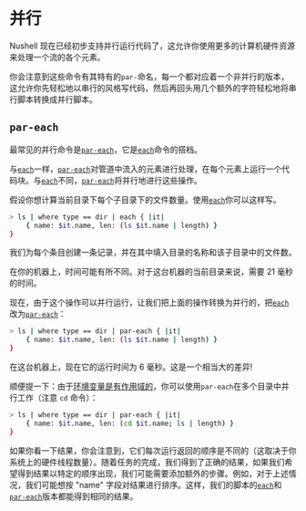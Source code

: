 # 并行

Nushell 现在已经初步支持并行运行代码了，这允许你使用更多的计算机硬件资源来处理一个流的各个元素。

你会注意到这些命令有其特有的`par-`命名，每一个都对应着一个非并行的版本，这允许你先轻松地以串行的风格写代码，然后再回头用几个额外的字符轻松地将串行脚本转换成并行脚本。

## `par-each`

最常见的并行命令是[`par-each`](/book/commands/par-each.md)，它是[`each`](/book/commands/each.md)命令的搭档。

与[`each`](/book/commands/each.md)一样，[`par-each`](/book/commands/par-each.md)对管道中流入的元素进行处理，在每个元素上运行一个代码块。与[`each`](/book/commands/each.md)不同，[`par-each`](/book/commands/par-each.md)将并行地进行这些操作。

假设你想计算当前目录下每个子目录下的文件数量。使用[`each`](/book/commands/each.md)你可以这样写。

```bash
> ls | where type == dir | each { |it|
    { name: $it.name, len: (ls $it.name | length) }
}
```

我们为每个条目创建一条记录，并在其中填入目录的名称和该子目录中的文件数。

在你的机器上，时间可能有所不同。对于这台机器的当前目录来说，需要 21 毫秒的时间。

现在，由于这个操作可以并行运行，让我们把上面的操作转换为并行的，把[`each`](/book/commands/each.md)改为[`par-each`](/book/commands/par-each.md)：

```bash
> ls | where type == dir | par-each { |it|
    { name: $it.name, len: (ls $it.name | length) }
}
```

在这台机器上，现在它的运行时间为 6 毫秒。这是一个相当大的差异!

顺便提一下：由于[环境变量是有作用域的](environment.md#作用域)，你可以使用`par-each`在多个目录中并行工作（注意 `cd` 命令）：

```bash
> ls | where type == dir | par-each { |it|
    { name: $it.name, len: (cd $it.name; ls | length) }
}
```

如果你看一下结果，你会注意到，它们每次运行返回的顺序是不同的（这取决于你系统上的硬件线程数量）。随着任务的完成，我们得到了正确的结果，如果我们希望得到结果以特定的顺序出现，我们可能需要添加额外的步骤。例如，对于上述情况，我们可能想按 "name" 字段对结果进行排序。这样，我们的脚本的[`each`](/book/commands/each.md)和[`par-each`](/book/commands/par-each.md)版本都能得到相同的结果。
